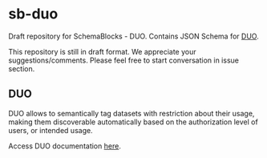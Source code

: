 # sb-duo
Draft repository for SchemaBlocks - DUO.
Contains JSON Schema for [DUO](https://github.com/EBISPOT/DUO). 

This repository is still in draft format. We appreciate your suggestions/comments. 
Please feel free to start conversation in issue section.

## DUO
DUO allows to semantically tag datasets with restriction about their usage, making them discoverable automatically based on the authorization level of users, or intended usage.

Access DUO documentation [here](https://github.com/EBISPOT/DUO#duo---full-documentation).
